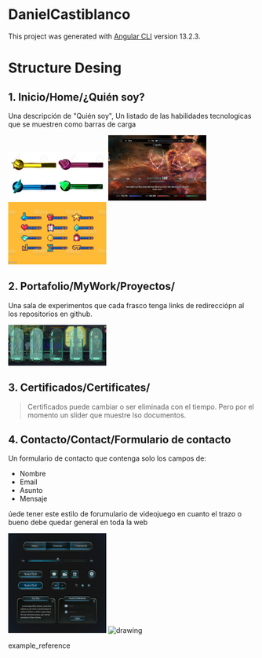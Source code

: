# DanielCastiblanco

This project was generated with [Angular CLI](https://github.com/angular/angular-cli) version 13.2.3.


# Structure Desing
## 1. Inicio/Home/¿Quién soy?
Una descripción de "Quién soy", Un listado de las habilidades tecnologicas que se muestren como barras de carga 

<img src="src/assets/img/example_reference1.jpg" alt="drawing" style="width:200px;"/>
<img src="src/assets/img/example_reference2.jpg" alt="drawing" style="width:200px;"/>
<img src="src/assets/img/example_reference3.jpg" alt="drawing" style="width:200px;"/>

## 2. Portafolio/MyWork/Proyectos/
Una sala de experimentos que cada frasco tenga links de redirecciópn al los repositorios en github.

<img src="src/assets/img/example_reference4.png" alt="drawing" style="width:200px;"/>

## 3. Certificados/Certificates/
>Certificados puede cambiar o ser eliminada con el tiempo. Pero por el momento un slider que muestre lso documentos.

## 4. Contacto/Contact/Formulario de contacto
Un formulario de contacto que contenga solo los campos de:
  * Nombre
  * Email
  * Asunto
  * Mensaje

úede tener este estilo de forumulario de videojuego en cuanto el trazo o bueno debe quedar general en toda la web

<img src="src/assets/img/example_reference5.jpg" alt="drawing" style="width:200px;"/>
<img src="src/assets/img/example_reference6.jpg" alt="drawing" style="width:200px;"/>

example_reference
